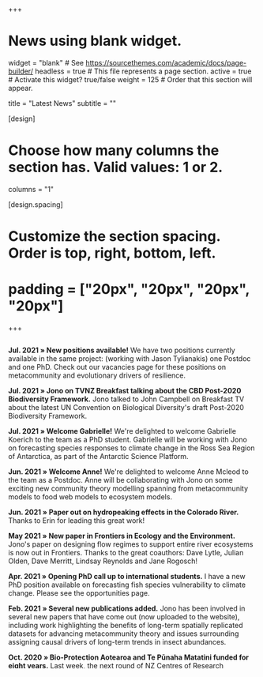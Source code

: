 +++
# News using blank widget.
widget = "blank"  # See https://sourcethemes.com/academic/docs/page-builder/
headless = true  # This file represents a page section.
active = true  # Activate this widget? true/false
weight = 125  # Order that this section will appear.

title = "Latest News"
subtitle = ""

[design]
  # Choose how many columns the section has. Valid values: 1 or 2.
  columns = "1"

[design.spacing]
  # Customize the section spacing. Order is top, right, bottom, left.
  # padding = ["20px", "20px", "20px", "20px"]
  
+++

<div style="overflow: auto; height:500pt; width:100%; padding-right: 20px;">

**Jul. 2021 » New positions available!** We have two positions currently available in the same project: (working with Jason Tylianakis) one Postdoc and one PhD. Check out our vacancies page for these positions on metacommunity and evolutionary drivers of resilience.

**Jul. 2021 » Jono on TVNZ Breakfast talking about the CBD Post-2020 Biodiversity Framework.** Jono talked to John Campbell on Breakfast TV about the latest UN Convention on Biological Diversity's draft Post-2020 Biodiversity Framework.  

**Jul. 2021 » Welcome Gabrielle!** We're delighted to welcome Gabrielle Koerich to the team as a PhD student. Gabrielle will be working with Jono on forecasting species responses to climate change in the Ross Sea Region of Antarctica, as part of the Antarctic Science Platform. 

**Jun. 2021 » Welcome Anne!** We're delighted to welcome Anne Mcleod to the team as a Postdoc. Anne will be collaborating with Jono on some exciting new community theory modelling spanning from metacommunity models to food web models to ecosystem models. 

**Jun. 2021 » Paper out on hydropeaking effects in the Colorado River.** Thanks to Erin for leading this great work! 

**May 2021 » New paper in Frontiers in Ecology and the Environment.** Jono's paper on designing flow regimes to support entire river ecosystems is now out in Frontiers. Thanks to the great coauthors: Dave Lytle, Julian Olden, Dave Merritt, Lindsay Reynolds and Jane Rogosch! 

**Apr. 2021 » Opening PhD call up to international students.** I have a new PhD position available on forecasting fish species vulnerability to climate change. Please see the opportunities page. 

**Feb. 2021 » Several new publications added.** Jono has been involved in several new papers that have come out (now uploaded to the website), including work highlighting the benefits of long-term spatially replicated datasets for advancing metacommunity theory and issues surrounding assigning causal drivers of long-term trends in insect abundances.  

**Oct. 2020 » Bio-Protection Aotearoa and Te Pūnaha Matatini funded for eight years.** Last week, the next round of NZ Centres of Research Excellence were announced. Jono is delighted that two of the CoREs he is involved in have been funded for the next eight years: Bio-Protection Aotearoa and Te Pūnaha Matatini. There will be new positions advertised here in the coming months. 

**Sept. 2020 » Paper accepted in Global Change Biology.** Jono has just had a co-authored paper on taxonomic homogenisation but functional differentiation among stream macroinvertebrate assemblages under climate change. This effort was led by Théophile Mouton. More soon. 

**Aug 2020 » Paper accepted in Frontiers in Ecology and the Environment.** Jono has just had a paper on designing flow regimes to support entire river ecosystems accepted for publication in Frontiers in Ecology and the Environment. More soon. 

**June 2020 » New funding to forecast fish species response to changing flow regimes.** Jono recently received funding to develop new models to forecast how native NZ fish will respond to climate-induced changes to flow regimes. Stay tuned for a new PhD advertisement coming soon. 

**Feb 2020 » Paper coming soon on conservation of aquatic macroinvertebrate biodiversity in tropical regions.** This should be available in the next few weeks in _Aquatic Conservation: Marine and Freshwater Ecosystems_. 

**Dec 2019 » News piece on our Nature paper.** Karla Lant at the Environmental Monitor recently published this really nice news piece on our river management perspective piece [here](https://www.fondriest.com/news/river-management-on-a-changing-planet.htm).  

**Oct 2019 » Permanent position.** Jono received the news that he has a permanent position at the University of Canterbury in the fabulous School of Biological Sciences. He's delighted to get to set down roots and build a flourishing research lab in his home country of New Zealand. 

**Sept 2019 » New Tonkin Lab website.** Welcome to the new-look Tonkin Lab website. Keep your eyes peeled for upcoming opportunities to join the lab. 

**June 2019 » New paper in Nature.** Our paper on preparing river ecosystems for an uncertain future came out in [Nature](https://www.nature.com/articles/d41586-019-01877-1). It was a real treat to work with such a great group of colleagues on this one: LeRoy Poff, Dave Lytle, Julian Olden, Nick Bond, Avril Horne, Albert Ruhi, Lindsay Reynolds and Dave Merritt. 

**April 2019 » New paper in Ecosphere.** We have a new paper out in [Ecosphere](https://doi.org/10.1002/ecs2.2681). This is a multi-species demographic model that links native and nonnative species with river flow regimes in the Verde River, Arizona. Projecting the model beyond the survey data predicted a shift from a native dominant to a nonnative dominant community, which was linked to increasing drought frequency. Thanks very much for leading this effort, Jane!

**Dec 2018 » Paper accepted in Sci. Tot. Env.** We just had a paper accepted led by Peter Haase, Francesca Pilotto and Fengqing Li. This has been a long road, so it's nice to see it through review. The title gives the central result: Moderate warming over the past 25 years has already reorganized stream invertebrate communities. 

**Dec 2018 » Paper accepted in River Research and Applications.** We just had a paper accepted on: The three Rs of river ecosystem resilience: Resources, Recruitment and Refugia. Thanks to Kris Van Looy for leading this. This originated at a workshop in Berlin back in 2015, so it's nice to see it come through in the end. 

**Dec 2018 » Awarded the inaugural NZFSS Early Career Researcher Award.** Last week, Jono received the inaugural Early Career Researcher Award by the New Zealand Freshwater Sciences Society. Jono is very grateful to both the Society for giving him the award and the many colleagues that have helped him to get where he is today. It meant he got to share his past few years of research with the society by way of a keynote address. 

**Oct 2018 » Awarded a Rutherford Discovery Fellowship.** Jono is delighted and honoured to receive a Rutherford Discovery Fellowship from the Royal Society of New Zealand Te Apārangi. The title of his 5-year programme is "Rethinking ecological networks in changing environments". The fellowship will allow him to build his research programme here in New Zealand after several years overseas, and provide the time to tackle major environmental challenges in a way that is not necessarily possible over shorter timescales. News releases [here](https://royalsociety.org.nz/news/2018-rutherford-discovery-fellowships-to-accelerate-research-careers-announced/) and [here](https://www.canterbury.ac.nz/news/2018/uc-ecologist-awarded-800000-to-tackle-major-environmental-challenges.html). 

</div>
&nbsp;

